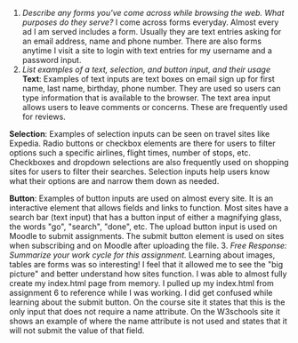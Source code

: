 1. *Describe any forms you've come across while browsing the web. What purposes do they serve?*
I come across forms everyday. Almost every ad I am served includes a form. Usually they are text entries asking for an email address, name and phone number. There are also forms anytime I visit a site to login with text entries for my username and a password input.
2. *List examples of a text, selection, and button input, and their usage*
**Text**: Examples of text inputs are text boxes on email sign up for first name, last name, birthday, phone number. They are used so users can type information that is available to the browser. The text area input allows users to leave comments or concerns. These are frequently used for reviews.

**Selection**: Examples of selection inputs can be seen on travel sites like Expedia. Radio buttons or checkbox elements are there for users to filter options such a specific airlines, flight times, number of stops, etc. Checkboxes and dropdown selections are also frequently used on shopping sites for users to filter their searches. Selection inputs help users know what their options are and narrow them down as needed.

**Button**: Examples of button inputs are used on almost every site. It is an interactive element that allows fields and links to function. Most sites have a search bar (text input) that has a button input of either a magnifying glass, the words "go", "search", "done", etc. The upload button input is used on Moodle to submit assignments. The submit button element is used on sites when subscribing and on Moodle after uploading the file.
3. *Free Response: Summarize your work cycle for this assignment.*
Learning about images, tables are forms was so interesting! I feel that it allowed me to see the "big picture" and better understand how sites function. I was able to almost fully create my index.html page from memory. I pulled up my index.html from assignment 6 to reference while I was working.
I did get confused while learning about the submit button. On the course site it states that this is the only input that does not require a name attribute. On the W3schools site it shows an example of where the name attribute is not used and states that it will not submit the value of that field.
